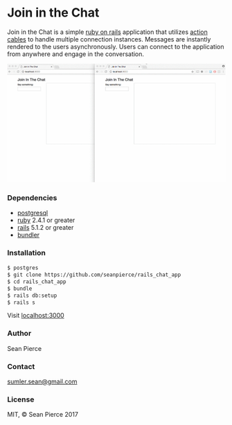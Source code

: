 # Join in the Chat

Join in the Chat is a simple <a href="http://rubyonrails.org/">ruby on rails</a> application that utilizes <a href="https://github.com/rails/rails/tree/master/actioncable">action cables</a> to handle multiple connection instances. Messages are instantly rendered to the users asynchronously. Users can connect to the application from anywhere and engage in the conversation.

![](public/joininthechat.gif)

### Dependencies
* <a href="https://www.postgresql.org/">postgresql</a>
* <a href="https://www.ruby-lang.org/en/">ruby</a> 2.4.1 or greater
* <a href="http://rubyonrails.org/">rails</a> 5.1.2 or greater
* <a href="https://bundler.io/">bundler</a>


### Installation
````
$ postgres
$ git clone https://github.com/seanpierce/rails_chat_app
$ cd rails_chat_app
$ bundle
$ rails db:setup
$ rails s
````
Visit <a href="http://localhost:3000/">localhost:3000</a>

### Author
Sean Pierce

### Contact
sumler.sean@gmail.com

### License
MIT, &copy; Sean Pierce 2017
